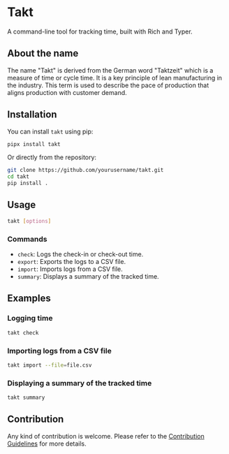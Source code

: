 # Takt

A command-line tool for tracking time, built with Rich and Typer.

## About the name

The name "Takt" is derived from the German word "Taktzeit" which is a measure
of time or cycle time. It is a key principle of lean manufacturing in the
industry. This term is used to describe the pace of production that aligns
production with customer demand.


## Installation

You can install `takt` using pip:

```bash
pipx install takt
```

Or directly from the repository:

```bash
git clone https://github.com/yourusername/takt.git
cd takt
pip install .
```

## Usage

```bash
takt [options]
```

### Commands

- `check`: Logs the check-in or check-out time.
- `export`: Exports the logs to a CSV file.
- `import`: Imports logs from a CSV file.
- `summary`: Displays a summary of the tracked time.

## Examples

### Logging time

```bash
takt check
```

### Importing logs from a CSV file

```bash
takt import --file=file.csv
```

### Displaying a summary of the tracked time

```bash
takt summary
```

## Contribution

Any kind of contribution is welcome. Please refer to the
[Contribution Guidelines](CONTRIBUTING.md) for more details.
